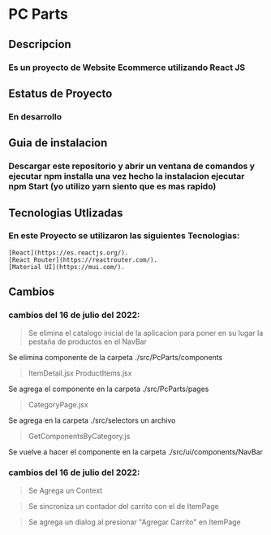# PC Parts

## Descripcion

### Es un proyecto de Website Ecommerce utilizando React JS 

## Estatus de Proyecto 

### En desarrollo

## Guia de instalacion

### Descargar este repositorio y abrir un ventana de comandos y ejecutar npm installa una vez hecho la instalacion ejecutar npm Start (yo utilizo yarn siento que es mas rapido)

## Tecnologias Utlizadas

### En este Proyecto se utilizaron las siguientes Tecnologias:

    [React](https://es.reactjs.org/).
    [React Router](https://reactrouter.com/).
    [Material UI](https://mui.com/).
    

## Cambios
### cambios del 16 de julio del 2022: 

> Se elimina el catalogo inicial de la aplicacion para poner en su lugar la pestaña de productos en el NavBar

Se elimina componente de la carpeta ./src/PcParts/components

> ItemDetail.jsx
> ProductItems.jsx

Se agrega el componente en la carpeta ./src/PcParts/pages

> CategoryPage.jsx

Se agrega en la carpeta ./src/selectors un archivo 

> GetComponentsByCategory.js

Se vuelve a hacer el componente en la carpeta ./src/ui/components/NavBar

### cambios del 16 de julio del 2022: 

> Se Agrega un Context 

> Se sincroniza un contador del carrito con el de ItemPage

> Se agrega un dialog al presionar "Agregar Carrito" en ItemPage